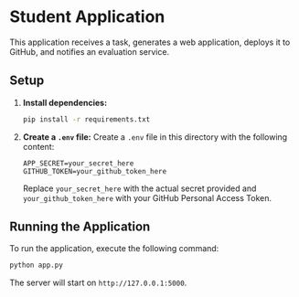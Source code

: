 # Student Application

This application receives a task, generates a web application, deploys it to GitHub, and notifies an evaluation service.

## Setup

1.  **Install dependencies:**
    ```bash
    pip install -r requirements.txt
    ```

2.  **Create a `.env` file:**
    Create a `.env` file in this directory with the following content:
    ```
    APP_SECRET=your_secret_here
    GITHUB_TOKEN=your_github_token_here
    ```
    Replace `your_secret_here` with the actual secret provided and `your_github_token_here` with your GitHub Personal Access Token.

## Running the Application

To run the application, execute the following command:
```bash
python app.py
```
The server will start on `http://127.0.0.1:5000`.